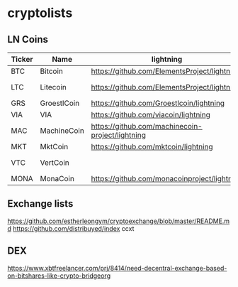 # cryptolists

## LN Coins

| Ticker	  | Name	  | lightning  | LND  | Else  |
|----------|--------|--------------|------|-------|
| BTC	  | Bitcoin	  | https://github.com/ElementsProject/lightning  | https://github.com/lightningnetwork/lnd
| LTC	  | Litecoin	  | https://github.com/ElementsProject/lightning  | https://github.com/litecoin-foundation/lnd
| GRS	  | GroestlCoin	  | https://github.com/Groestlcoin/lightning  | 
| VIA	  |	VIA	  | https://github.com/viacoin/lightning  | https://github.com/viacoin/lnd
| MAC	  |	MachineCoin	  | https://github.com/machinecoin-project/lightning  | https://github.com/machinecoin-project/lnd
| MKT	  |	MktCoin	  | https://github.com/mktcoin/lightning  | 
| VTC   | VertCoin  |              |     | https://github.com/vertcoin-project/lit
| MONA  | MonaCoin  | https://github.com/monacoinproject/lightning  |   |  


## Exchange lists
https://github.com/estherleongym/cryptoexchange/blob/master/README.md
https://github.com/distribuyed/index
ccxt

## DEX
https://www.xbtfreelancer.com/prj/8414/need-decentral-exchange-based-on-bitshares-like-crypto-bridgeorg
